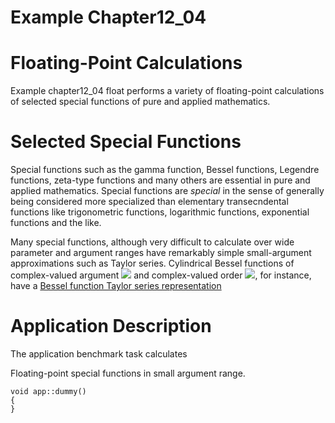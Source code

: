 # Example Chapter12_04
# Floating-Point Calculations

Example chapter12_04 float performs a variety of floating-point
calculations of selected special functions of pure and applied
mathematics.

# Selected Special Functions

Special functions such as the gamma function, Bessel functions,
Legendre functions, zeta-type functions and many others
are essential in pure and applied mathematics.
Special functions are _special_ in the sense of generally
being considered more specialized than elementary
transecndental functions like trigonometric functions,
logarithmic functions, exponential functions and the like.

Many special functions, although very difficult to calculate
over wide parameter and argument ranges have remarkably
simple small-argument approximations such as Taylor series.
Cylindrical Bessel functions of complex-valued argument
<img src="https://render.githubusercontent.com/render/math?math={z}">
and complex-valued order
<img src="https://render.githubusercontent.com/render/math?math={\nu}">,
for instance, have a
[Bessel function Taylor series representation](http://http://functions.wolfram.com/Bessel-TypeFunctions/BesselJ/06/01/04/01/01)


# Application Description

The application benchmark task calculates

Floating-point special functions in small argument range.

```
void app::dummy()
{
}
```
